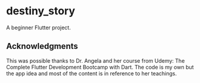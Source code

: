 # destiny_story

A beginner Flutter project.

## Acknowledgments  
This was possible thanks to Dr. Angela and her course from Udemy: The Complete Flutter Development Bootcamp with Dart. The code is my own but the app idea and most of the content is in reference to her teachings.

